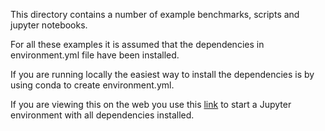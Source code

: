 This directory contains a number of example benchmarks, scripts and jupyter notebooks. 

For all these examples it is assumed that the dependencies in environment.yml file have been installed. 

If you are running locally the easiest way to install the dependencies is by using conda to create environment.yml.

If you are viewing this on the web you use this [link](https://mybinder.org/v2/gh/VowpalWabbit/Coba/HEAD?filepath=examples) to start a Jupyter environment with all dependencies installed.